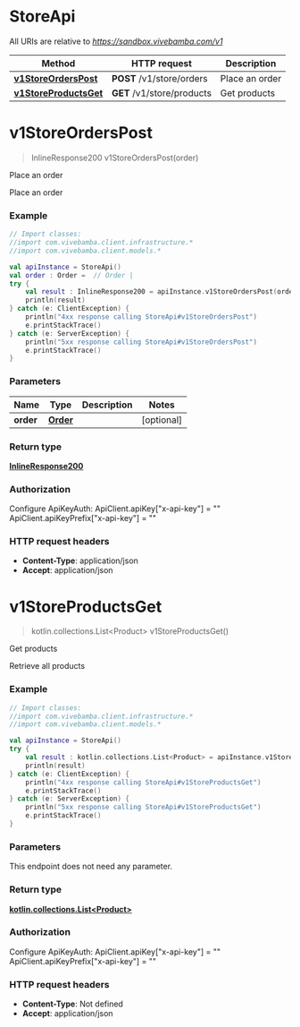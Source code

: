 # StoreApi

All URIs are relative to *https://sandbox.vivebamba.com/v1*

Method | HTTP request | Description
------------- | ------------- | -------------
[**v1StoreOrdersPost**](StoreApi.md#v1StoreOrdersPost) | **POST** /v1/store/orders | Place an order
[**v1StoreProductsGet**](StoreApi.md#v1StoreProductsGet) | **GET** /v1/store/products | Get products


<a name="v1StoreOrdersPost"></a>
# **v1StoreOrdersPost**
> InlineResponse200 v1StoreOrdersPost(order)

Place an order

Place an order

### Example
```kotlin
// Import classes:
//import com.vivebamba.client.infrastructure.*
//import com.vivebamba.client.models.*

val apiInstance = StoreApi()
val order : Order =  // Order | 
try {
    val result : InlineResponse200 = apiInstance.v1StoreOrdersPost(order)
    println(result)
} catch (e: ClientException) {
    println("4xx response calling StoreApi#v1StoreOrdersPost")
    e.printStackTrace()
} catch (e: ServerException) {
    println("5xx response calling StoreApi#v1StoreOrdersPost")
    e.printStackTrace()
}
```

### Parameters

Name | Type | Description  | Notes
------------- | ------------- | ------------- | -------------
 **order** | [**Order**](Order.md)|  | [optional]

### Return type

[**InlineResponse200**](InlineResponse200.md)

### Authorization


Configure ApiKeyAuth:
    ApiClient.apiKey["x-api-key"] = ""
    ApiClient.apiKeyPrefix["x-api-key"] = ""

### HTTP request headers

 - **Content-Type**: application/json
 - **Accept**: application/json

<a name="v1StoreProductsGet"></a>
# **v1StoreProductsGet**
> kotlin.collections.List&lt;Product&gt; v1StoreProductsGet()

Get products

Retrieve all products

### Example
```kotlin
// Import classes:
//import com.vivebamba.client.infrastructure.*
//import com.vivebamba.client.models.*

val apiInstance = StoreApi()
try {
    val result : kotlin.collections.List<Product> = apiInstance.v1StoreProductsGet()
    println(result)
} catch (e: ClientException) {
    println("4xx response calling StoreApi#v1StoreProductsGet")
    e.printStackTrace()
} catch (e: ServerException) {
    println("5xx response calling StoreApi#v1StoreProductsGet")
    e.printStackTrace()
}
```

### Parameters
This endpoint does not need any parameter.

### Return type

[**kotlin.collections.List&lt;Product&gt;**](Product.md)

### Authorization


Configure ApiKeyAuth:
    ApiClient.apiKey["x-api-key"] = ""
    ApiClient.apiKeyPrefix["x-api-key"] = ""

### HTTP request headers

 - **Content-Type**: Not defined
 - **Accept**: application/json

